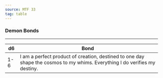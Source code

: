 ```yaml
---
source: MTF 33
tag: table
---
```


### Demon Bonds
---
|d6|Bond|
|----|------------|
|1-6|I am a perfect product of creation, destined to one day shape the cosmos to my whims. Everything I do verifies my destiny.|
